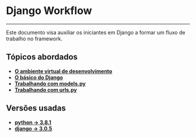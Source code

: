 # Django Workflow

---

Este documento visa auxiliar os iniciantes em Django a formar um fluxo de trabalho no framework.   

## Tópicos abordados

- **[O ambiente virtual de desenvolvimento](virtual_env.md)**
- **[O básico do Django](basic.md)**
- **[Trabalhando com models.py](models.md)**
- **[Trabalhando com urls.py](urls.md)**


## Versões usadas

- **[python -> 3.8.1](https://docs.python.org/pt-br/3/)**  
- **[django -> 3.0.5](https://www.djangoproject.com/)**  